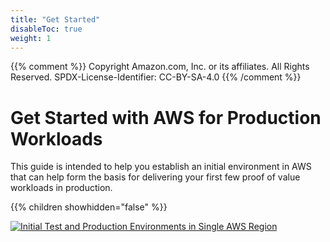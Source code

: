 ```yaml
---
title: "Get Started"
disableToc: true
weight: 1
---
```

{{% comment %}}
Copyright Amazon.com, Inc. or its affiliates. All Rights Reserved.
SPDX-License-Identifier: CC-BY-SA-4.0
{{% /comment %}}

# Get Started with AWS for Production Workloads

This guide is intended to help you establish an initial environment in AWS that can help form the basis for delivering your first few proof of value workloads in production.

{{% children showhidden="false" %}}

[![Initial Test and Production Environments in Single AWS Region](/images/04-test-prod/initial-foundation-test-prod-single-region.png?height=600px)](/images/04-test-prod/initial-foundation-test-prod-single-region.png)

